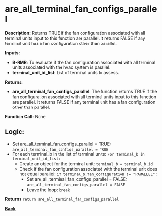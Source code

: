 # are_all_terminal_fan_configs_parallel   

**Description:** Returns TRUE if the fan configuration associated with all terminal units input to this function are parallel. It returns FALSE if any terminal unit has a fan configuration other than parallel.   

**Inputs:**  
- **B-RMR**: To evaluate if the fan configuration associated with all terminal units associated with the hvac system is parallel.   
- **terminal_unit_id_list**: List of terminal units to assess.

**Returns:**  
- **are_all_terminal_fan_configs_parallel**: The function returns TRUE if the fan configuration associated with all terminal units input to this function are parallel. It returns FALSE if any terminal unit has a fan configuration other than parallel.  
 
**Function Call:**  None       

## Logic: 
- Set are_all_terminal_fan_configs_parallel = TRUE: `are_all_terminal_fan_configs_parallel = TRUE`  
- For each terminal_b in the list of terminal units: `For terminal_b in terminal_unit_id_list:`  
    - Create an object for the terminal unit: `terminal_b = terminal_b.id`  
    - Check if the fan configuration associated with the terminal unit does not equal parallel: `if terminal_b.fan_configuration != "PARALLEL":`  
        - Set are_all_terminal_fan_configs_parallel = FALSE: `are_all_terminal_fan_configs_parallel = FALSE`
        - Leave the loop: `break`  

**Returns** `return are_all_terminal_fan_configs_parallel`  

**[Back](../_toc.md)**